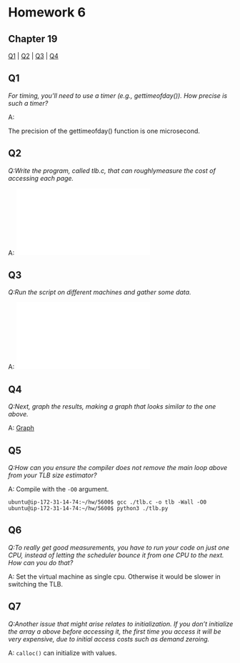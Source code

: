 # Homework 6

## Chapter 19

[Q1](#q1) | [Q2](#q2) | [Q3](#q3) | [Q4](#q4) 



## Q1

*For timing, you’ll need to use a timer (e.g., gettimeofday()).
How precise is such a timer?*

A: 

The precision of the gettimeofday() function is one microsecond.

## Q2

*Q:Write the program, called tlb.c, that can roughlymeasure the cost
of accessing each page.*

A: ![tlb.c](./tlb.c)

## Q3

*Q:Run the script on different machines and gather some
data.*

A: ![tlb.py](./tlb.py)

## Q4

*Q:Next, graph the results, making a graph that looks similar to the
one above.*

A: [Graph](https://docs.google.com/spreadsheets/d/1XXRhgDzcctf1v6FNCl9lcF0BWViOCfXvSMtVfkQdpxs/edit?usp=sharing)

## Q5

*Q:How can you ensure the compiler does not remove the main loop
above from your TLB size estimator?*

A: Compile with the `-O0` argument.

```
ubuntu@ip-172-31-14-74:~/hw/5600$ gcc ./tlb.c -o tlb -Wall -O0
ubuntu@ip-172-31-14-74:~/hw/5600$ python3 ./tlb.py
```


## Q6

*Q:To really get good measurements, you have to run your
code on just one CPU, instead of letting the scheduler bounce it
from one CPU to the next. How can you do that?*

A: Set the virtual machine as single cpu. Otherwise it would be slower in switching the TLB.

## Q7

*Q:Another issue that might arise relates to initialization. If you don’t
initialize the array a above before accessing it, the first time you
access it will be very expensive, due to initial access costs such as
demand zeroing.*

A: `calloc()` can initialize with values.
